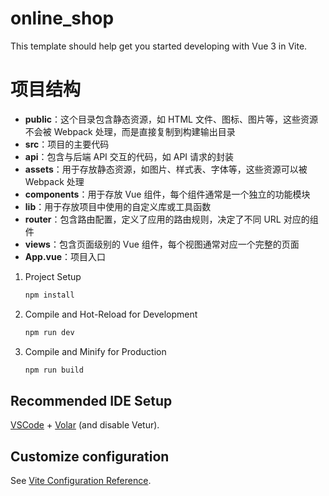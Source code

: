 # online_shop

This template should help get you started developing with Vue 3 in Vite.

# 项目结构
- **public**：这个目录包含静态资源，如 HTML 文件、图标、图片等，这些资源不会被 Webpack 处理，而是直接复制到构建输出目录
- **src**：项目的主要代码
- **api**：包含与后端 API 交互的代码，如 API 请求的封装
- **assets**：用于存放静态资源，如图片、样式表、字体等，这些资源可以被 Webpack 处理
- **components**：用于存放 Vue 组件，每个组件通常是一个独立的功能模块
- **lib**：用于存放项目中使用的自定义库或工具函数
- **router**：包含路由配置，定义了应用的路由规则，决定了不同 URL 对应的组件
- **views**：包含页面级别的 Vue 组件，每个视图通常对应一个完整的页面
- **App.vue**：项目入口

1. Project Setup
    ```sh
    npm install
    ```
2. Compile and Hot-Reload for Development
    ```sh
    npm run dev
    ```
3. Compile and Minify for Production
    ```sh
    npm run build
    ```


## Recommended IDE Setup

[VSCode](https://code.visualstudio.com/) + [Volar](https://marketplace.visualstudio.com/items?itemName=Vue.volar) (and disable Vetur).

## Customize configuration

See [Vite Configuration Reference](https://vite.dev/config/).
